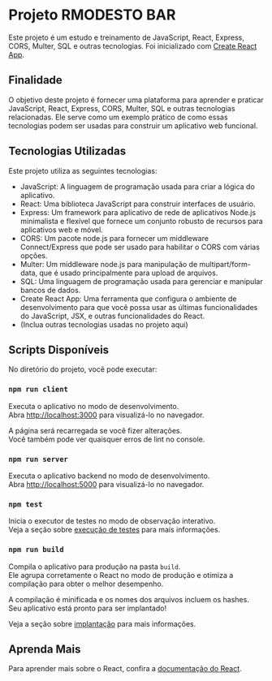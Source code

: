 # Projeto RMODESTO BAR

Este projeto é um estudo e treinamento de JavaScript, React, Express, CORS, Multer, SQL e outras tecnologias. Foi inicializado com [Create React App](https://github.com/facebook/create-react-app).

## Finalidade

O objetivo deste projeto é fornecer uma plataforma para aprender e praticar JavaScript, React, Express, CORS, Multer, SQL e outras tecnologias relacionadas. Ele serve como um exemplo prático de como essas tecnologias podem ser usadas para construir um aplicativo web funcional.

## Tecnologias Utilizadas

Este projeto utiliza as seguintes tecnologias:

- JavaScript: A linguagem de programação usada para criar a lógica do aplicativo.
- React: Uma biblioteca JavaScript para construir interfaces de usuário.
- Express: Um framework para aplicativo de rede de aplicativos Node.js minimalista e flexível que fornece um conjunto robusto de recursos para aplicativos web e móvel.
- CORS: Um pacote node.js para fornecer um middleware Connect/Express que pode ser usado para habilitar o CORS com várias opções.
- Multer: Um middleware node.js para manipulação de multipart/form-data, que é usado principalmente para upload de arquivos.
- SQL: Uma linguagem de programação usada para gerenciar e manipular bancos de dados.
- Create React App: Uma ferramenta que configura o ambiente de desenvolvimento para que você possa usar as últimas funcionalidades do JavaScript, JSX, e outras funcionalidades do React.
- (Inclua outras tecnologias usadas no projeto aqui)

## Scripts Disponíveis

No diretório do projeto, você pode executar:

### `npm run client`

Executa o aplicativo no modo de desenvolvimento.\
Abra [http://localhost:3000](http://localhost:3000) para visualizá-lo no navegador.

A página será recarregada se você fizer alterações.\
Você também pode ver quaisquer erros de lint no console.

### `npm run server`

Executa o aplicativo backend no modo de desenvolvimento.\
Abra [http://localhost:5000](http://localhost:5000) para visualizá-lo no navegador.

### `npm test`

Inicia o executor de testes no modo de observação interativo.\
Veja a seção sobre [execução de testes](https://facebook.github.io/create-react-app/docs/running-tests) para mais informações.

### `npm run build`

Compila o aplicativo para produção na pasta `build`.\
Ele agrupa corretamente o React no modo de produção e otimiza a compilação para obter o melhor desempenho.

A compilação é minificada e os nomes dos arquivos incluem os hashes.\
Seu aplicativo está pronto para ser implantado!

Veja a seção sobre [implantação](https://facebook.github.io/create-react-app/docs/deployment) para mais informações.

## Aprenda Mais

Para aprender mais sobre o React, confira a [documentação do React](https://reactjs.org/).